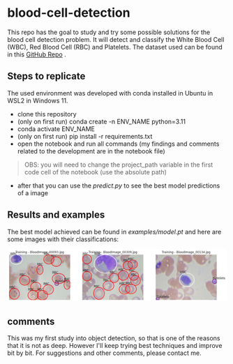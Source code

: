 # blood-cell-detection

This repo has the goal to study and try some possible solutions for the blood cell detection problem. It will detect and classify the White Blood Cell (WBC), Red Blood Cell (RBC) and Platelets. The dataset used can be found in this [GitHub Repo](https://github.com/MahmudulAlam/Complete-Blood-Cell-Count-Dataset) .




## Steps to replicate

The used environment was developed with conda installed in Ubuntu in WSL2 in Windows 11.

- clone this repository
- (only on first run) conda create -n ENV_NAME python=3.11 
- conda activate ENV_NAME
- (only on first run) pip install -r requirements.txt
- open the notebook and run all commands (my findings and comments related to the development are in the notebook file)
> OBS: you will need to change the project_path variable in the first code cell of the notebook (use the absolute path)
- after that you can use the *predict.py* to see the best model predictions of a image

## Results and examples

The best model achieved can be found in *examples/model.pt* and here are some images with their classifications:

![image examples](examples/imgs_labels.png)


## comments

This was my first study into object detection, so that is one of the reasons that it is not as deep. However I'll keep trying best techniques and improve bit by bit. For suggestions and other comments, please contact me.







